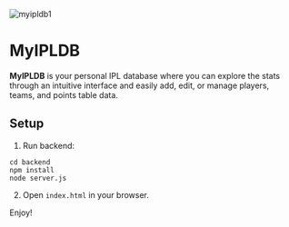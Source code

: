 
![myipldb1](https://github.com/user-attachments/assets/d60fc564-2b3c-4cbc-ac6a-fcce3e2fe9ba)

# MyIPLDB

<strong>MyIPLDB</strong> is your personal IPL database where you can explore the stats through an intuitive interface and easily add, edit, or manage players, teams, and points table data.

## Setup

1. Run backend:

```
cd backend
npm install
node server.js
```

2. Open `index.html` in your browser.

Enjoy!
